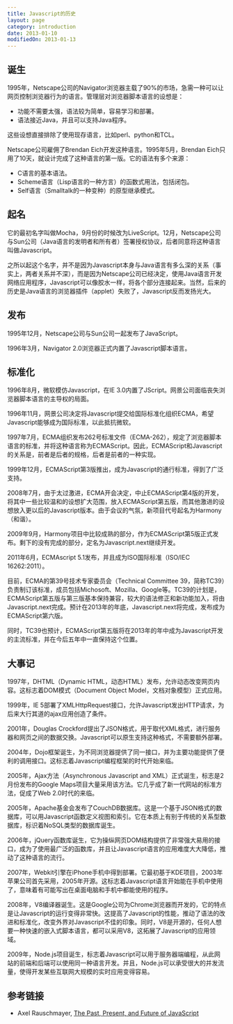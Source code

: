 ```yaml
---
title: Javascript的历史
layout: page
category: introduction
date: 2013-01-10
modifiedOn: 2013-01-13
---
```


## 诞生

1995年，Netscape公司的Navigator浏览器主载了90%的市场，急需一种可以让网页控制浏览器行为的语言。管理层对浏览器脚本语言的设想是：

- 功能不需要太强，语法较为简单，容易学习和部署。
- 语法接近Java，并且可以支持Java程序。

这些设想直接排除了使用现存语言，比如perl、python和TCL。

Netscape公司雇佣了Brendan Eich开发这种语言。1995年5月，Brendan Eich只用了10天，就设计完成了这种语言的第一版。它的语法有多个来源：

- C语言的基本语法。
- Scheme语言（Lisp语言的一种方言）的函数式用法，包括闭包。
- Self语言（Smalltalk的一种变种）的原型继承模式。

## 起名

它的最初名字叫做Mocha，9月份的时候改为LiveScript。12月，Netscape公司与Sun公司（Java语言的发明者和所有者）签署授权协议，后者同意将这种语言叫做Javascript。

之所以起这个名字，并不是因为Javascript本身与Java语言有多么深的关系（事实上，两者关系并不深），而是因为Netscape公司已经决定，使用Java语言开发网络应用程序，Javascript可以像胶水一样，将各个部分连接起来。当然，后来的历史是Java语言的浏览器插件（applet）失败了，Javascript反而发扬光大。

## 发布

1995年12月，Netscape公司与Sun公司一起发布了JavaScript。

1996年3月，Navigator 2.0浏览器正式内置了Javascript脚本语言。

## 标准化

1996年8月，微软模仿Javascript，在IE 3.0内置了JScript。网景公司面临丧失浏览器脚本语言的主导权的局面。

1996年11月，网景公司决定将Javascript提交给国际标准化组织ECMA，希望Javascript能够成为国际标准，以此抵抗微软。

1997年7月，ECMA组织发布262号标准文件（ECMA-262），规定了浏览器脚本语言的标准，并将这种语言称为ECMAScript。因此，ECMAScript和Javascript的关系是，前者是后者的规格，后者是前者的一种实现。

1999年12月，ECMAScript第3版推出，成为Javascript的通行标准，得到了广泛支持。

2008年7月，由于太过激进，ECMA开会决定，中止ECMAScript第4版的开发，将其中一些比较温和的设想扩大范围，放入ECMAScript第五版，而其他激进的设想放入更以后的Javascript版本。由于会议的气氛，新项目代号起名为Harmony（和谐）。

2009年9月，Harmony项目中比较成熟的部分，作为ECMAScript第5版正式发布。剩下的没有完成的部分，定名为Javascript.next继续开发。

2011年6月，ECMAscript 5.1发布，并且成为ISO国际标准（ISO/IEC 16262:2011）。

目前，ECMA的第39号技术专家委员会（Technical Committee 39，简称TC39）负责制订该标准，成员包括Michosoft、Mozilla、Google等。TC39的计划是，ECMAScript第五版与第三版基本保持兼容，较大的语法修正和新功能加入，将由Javascript.next完成。预计在2013年的年底，Javascript.next将完成，发布成为ECMAScript第六版。 

同时，TC39也预计，ECMAScript第五版将在2013年的年中成为Javascript开发的主流标准，并在今后五年中一直保持这个位置。

## 大事记

1997年，DHTML（Dynamic HTML，动态HTML）发布，允许动态改变网页内容。这标志着DOM模式（Document Object Model，文档对象模型）正式应用。

1999年，IE 5部署了XMLHttpRequest接口，允许Javascript发出HTTP请求，为后来大行其道的ajax应用创造了条件。

2001年，Douglas Crockford提出了JSON格式，用于取代XML格式，进行服务器和网页之间的数据交换。Javascript可以原生支持这种格式，不需要额外部署。

2004年，Dojo框架诞生，为不同浏览器提供了同一接口，并为主要功能提供了便利的调用接口。这标志着Javascript编程框架的时代开始来临。

2005年，Ajax方法（Asynchronous Javascript and XML）正式诞生，标志是2月份发布的Google Maps项目大量采用该方法。它几乎成了新一代网站的标准方法，促成了Web 2.0时代的来临。

2005年，Apache基金会发布了CouchDB数据库。这是一个基于JSON格式的数据库，可以用Javascript函数定义视图和索引。它在本质上有别于传统的关系型数据库，标识着NoSQL类型的数据库诞生。

2006年，jQuery函数库诞生，它为操纵网页DOM结构提供了非常强大易用的接口，成为了使用最广泛的函数库，并且让Javascript语言的应用难度大大降低，推动了这种语言的流行。

2007年，Webkit引擎在iPhone手机中得到部署。它最初基于KDE项目，2003年苹果公司首先采用，2005年开源。这标志着Javascript语言开始能在手机中使用了，意味着有可能写出在桌面电脑和手机中都能使用的程序。

2008年，V8编译器诞生。这是Google公司为Chrome浏览器而开发的，它的特点是让Javascript的运行变得非常快。这提高了Javascript的性能，推动了语法的改进和标准化，改变外界对Javascript不佳的印象。同时，V8是开源的，任何人想要一种快速的嵌入式脚本语言，都可以采用V8，这拓展了Javascript的应用领域。

2009年，Node.js项目诞生，标志着Javascript可以用于服务器端编程，从此网站的前端和后端可以使用同一种语言开发。并且，Node.js可以承受很大的并发流量，使得开发某些互联网大规模的实时应用变得容易。

## 参考链接

- Axel Rauschmayer, [The Past, Present, and Future of JavaScript](http://oreilly.com/javascript/radarreports/past-present-future-javascript.csp)



